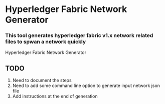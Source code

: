 # Hyperledger Fabric Network Generator
### This tool generates hyperledger fabric v1.x network related files to spwan a network quickly
Hyperledger Fabric Network Generator

## TODO
1. Need to document the steps 
2. Need to add some command line option to generate input network json file
3. Add instructions at the end of generation 
